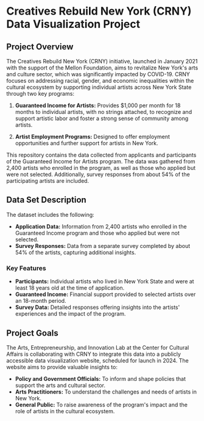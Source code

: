 # Creatives Rebuild New York (CRNY) Data Visualization Project

## Project Overview

The Creatives Rebuild New York (CRNY) initiative, launched in January 2021 with the support of the Mellon Foundation, aims to revitalize New York's arts and culture sector, which was significantly impacted by COVID-19. CRNY focuses on addressing racial, gender, and economic inequalities within the cultural ecosystem by supporting individual artists across New York State through two key programs:

1. **Guaranteed Income for Artists:** Provides $1,000 per month for 18 months to individual artists, with no strings attached, to recognize and support artistic labor and foster a strong sense of community among artists.

2. **Artist Employment Programs:** Designed to offer employment opportunities and further support for artists in New York.

This repository contains the data collected from applicants and participants of the Guaranteed Income for Artists program. The data was gathered from 2,400 artists who enrolled in the program, as well as those who applied but were not selected. Additionally, survey responses from about 54% of the participating artists are included.

## Data Set Description

The dataset includes the following:

- **Application Data:** Information from 2,400 artists who enrolled in the Guaranteed Income program and those who applied but were not selected.
- **Survey Responses:** Data from a separate survey completed by about 54% of the artists, capturing additional insights.

### Key Features

- **Participants:** Individual artists who lived in New York State and were at least 18 years old at the time of application.
- **Guaranteed Income:** Financial support provided to selected artists over an 18-month period.
- **Survey Data:** Detailed responses offering insights into the artists' experiences and the impact of the program.

## Project Goals

The Arts, Entrepreneurship, and Innovation Lab at the Center for Cultural Affairs is collaborating with CRNY to integrate this data into a publicly accessible data visualization website, scheduled for launch in 2024. The website aims to provide valuable insights to:

- **Policy and Government Officials:** To inform and shape policies that support the arts and cultural sector.
- **Arts Practitioners:** To understand the challenges and needs of artists in New York.
- **General Public:** To raise awareness of the program's impact and the role of artists in the cultural ecosystem.
